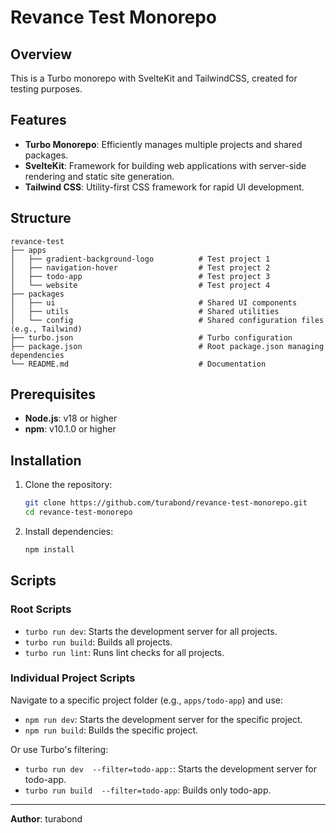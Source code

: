 # Revance Test Monorepo

## Overview

This is a Turbo monorepo with SvelteKit and TailwindCSS, created for testing purposes.

## Features

- **Turbo Monorepo**: Efficiently manages multiple projects and shared packages.
- **SvelteKit**: Framework for building web applications with server-side rendering and static site generation.
- **Tailwind CSS**: Utility-first CSS framework for rapid UI development.

## Structure

```
revance-test
├── apps
│   ├── gradient-background-logo          # Test project 1
│   ├── navigation-hover                  # Test project 2
│   ├── todo-app                          # Test project 3
│   └── website                           # Test project 4
├── packages
│   ├── ui                                # Shared UI components
│   ├── utils                             # Shared utilities
│   └── config                            # Shared configuration files (e.g., Tailwind)
├── turbo.json                            # Turbo configuration
├── package.json                          # Root package.json managing dependencies
└── README.md                             # Documentation
```

## Prerequisites

- **Node.js**: v18 or higher
- **npm**: v10.1.0 or higher

## Installation

1. Clone the repository:
   ```bash
   git clone https://github.com/turabond/revance-test-monorepo.git
   cd revance-test-monorepo
   ```
2. Install dependencies:
   ```bash
   npm install
   ```

## Scripts

### Root Scripts

- `turbo run dev`: Starts the development server for all projects.
- `turbo run build`: Builds all projects.
- `turbo run lint`: Runs lint checks for all projects.

### Individual Project Scripts

Navigate to a specific project folder (e.g., `apps/todo-app`) and use:

- `npm run dev`: Starts the development server for the specific project.
- `npm run build`: Builds the specific project.

Or use Turbo's filtering:

- `turbo run dev  --filter=todo-app:`: Starts the development server for todo-app.
- `turbo run build  --filter=todo-app`: Builds only todo-app.

---

**Author**: turabond
